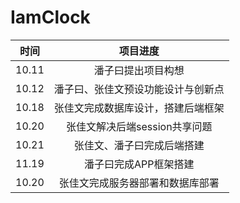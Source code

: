 # IamClock
| 时间  |            项目进度             |
| :---: | :---------------------------------------: |
| 10.11 |            潘子曰提出项目构想             |
| 10.12 |    潘子曰、张佳文预设功能设计与创新点     |
| 10.18 |    张佳文完成数据库设计，搭建后端框架     |
| 10.20 |       张佳文解决后端session共享问题       |
| 10.21 |        张佳文、潘子曰完成后端搭建         |
| 11.19 |        潘子曰完成APP框架搭建         |
| 10.20 |        张佳文完成服务器部署和数据库部署        |
